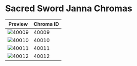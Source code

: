 # Sacred Sword Janna Chromas

| Preview | Chroma ID |
|---------|-----------|
| ![40009](https://raw.communitydragon.org/latest/plugins/rcp-be-lol-game-data/global/default/v1/champion-chroma-images/40/40009.png) | 40009 |
| ![40010](https://raw.communitydragon.org/latest/plugins/rcp-be-lol-game-data/global/default/v1/champion-chroma-images/40/40010.png) | 40010 |
| ![40011](https://raw.communitydragon.org/latest/plugins/rcp-be-lol-game-data/global/default/v1/champion-chroma-images/40/40011.png) | 40011 |
| ![40012](https://raw.communitydragon.org/latest/plugins/rcp-be-lol-game-data/global/default/v1/champion-chroma-images/40/40012.png) | 40012 |